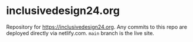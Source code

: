 # inclusivedesign24.org

Repository for https://inclusivedesign24.org. Any commits to this repo are deployed directly via netlify.com. `main` branch is the live site.
